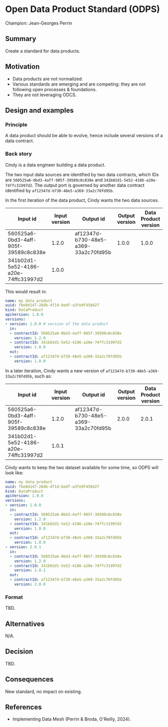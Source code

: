 # Open Data Product Standard (ODPS)

Champion: Jean-Georges Perrin

## Summary

Create a standard for data products.

## Motivation

* Data products are not normalized.
* Various standards are emerging and are competing: they are not following open processes & foundations.
* They are not leveraging ODCS.

## Design and examples

### Principle
A data product should be able to evolve, hence include several versions of a data contract.

### Back story
Cindy is a data engineer building a data product.

The two input data sources are identified by two data contracts, which IDs are `560525a6-0bd3-4aff-905f-39589c8c838e` and `341b02d1-5e52-4186-a20e-74ffc31997d2`. The output port is governed by another data contract identified by `af12347d-b730-48e5-a369-33a2c70fd95b`.

In the first iteration of the data product, Cindy wants the two data sources.

| Input id                             | Input version | Output id                            | Output version | Data Product version |
| ---                                  | ---           | ---                                  | ---            | ---                  |
| 560525a6-0bd3-4aff-905f-39589c8c838e | 1.2.0         | af12347d-b730-48e5-a369-33a2c70fd95b | 1.0.0          | 1.0.0                |
| 341b02d1-5e52-4186-a20e-74ffc31997d2 | 1.0.0         |                                      |                |                      |

This would result in:

```YAML
name: my data product
uuid: fbe8d147-28db-4f1d-bedf-a3fe9f458427
kind: DataProduct
apiVersion: 1.0.0
versions:
- version: 1.0.0 # version of the data product
  in:
  - contractId: 560525a6-0bd3-4aff-905f-39589c8c838e
    version: 1.2.0
  - contractId: 341b02d1-5e52-4186-a20e-74ffc31997d2
    version: 1.0.0
  out:
  - contractId: af12347d-b730-48e5-a369-33a2c70fd95b
    version: 1.0.0
```

In a later iteration, Cindy wants a new version of `af12347d-b730-48e5-a369-33a2c70fd95b`, such as:

| Input id                             | Input version | Output id                            | Output version | Data Product version |
| ---                                  | ---           | ---                                  | ---            | ---                  |
| 560525a6-0bd3-4aff-905f-39589c8c838e | 1.2.0         | af12347d-b730-48e5-a369-33a2c70fd95b | 2.0.0          | 2.0.1                |
| 341b02d1-5e52-4186-a20e-74ffc31997d2 | 1.0.1         |                                      |                |                      |

Cindy wants to keep the two dataset available for some time, so ODPS will look like:

```YAML
name: my data product
uuid: fbe8d147-28db-4f1d-bedf-a3fe9f458427
kind: DataProduct
apiVersion: 1.0.0
versions:
- version: 1.0.0
  in:
  - contractId: 560525a6-0bd3-4aff-905f-39589c8c838e
    version: 1.2.0
  - contractId: 341b02d1-5e52-4186-a20e-74ffc31997d2
    version: 1.0.0
  out:
  - contractId: af12347d-b730-48e5-a369-33a2c70fd95b
    version: 1.0.0
- version: 2.0.1
  in:
  - contractId: 560525a6-0bd3-4aff-905f-39589c8c838e
    version: 1.2.0
  - contractId: 341b02d1-5e52-4186-a20e-74ffc31997d2
    version: 1.0.1
  out:
  - contractId: af12347d-b730-48e5-a369-33a2c70fd95b
    version: 2.0.0
```

### Format

TBD.

## Alternatives

N/A.

## Decision

TBD.

## Consequences

New standard, no impact on existing.

## References

* Implementing Data Mesh (Perrin & Broda, O'Reilly, 2024).
